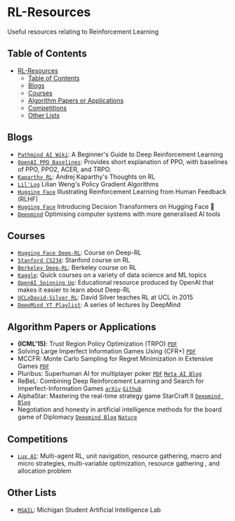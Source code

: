 # RL-Resources
Useful resources relating to Reinforcement Learning

## Table of Contents
- [RL-Resources](#rl-resources)
  - [Table of Contents](#table-of-contents)
  - [Blogs](#blogs)
  - [Courses](#courses)
  - [Algorithm Papers or Applications](#algorithm-papers-or-applications)
  - [Competitions](#competitions)
  - [Other Lists](#other-lists)

## Blogs
- [`Pathmind AI Wiki`](https://wiki.pathmind.com/deep-reinforcement-learning): A Beginner's Guide to Deep Reinforcement Learning
- [`OpenAI PPO Baselines`](https://openai.com/blog/openai-baselines-ppo/): Provides short explanation of PPO, with baselines of PPO, PPO2, ACER, and TRPO.
- [`Kaparthy RL`](https://karpathy.github.io/2016/05/31/rl/): Andrej Kaparthy's Thoughts on RL
- [`Lil'Log`](https://lilianweng.github.io/posts/2018-04-08-policy-gradient/) Lilian Weng's Policy Gradient Algorithms
- [`Hugging Face`](https://huggingface.co/blog/rlhf) Illustrating Reinforcement Learning from Human Feedback (RLHF)
- [`Hugging Face`](https://huggingface.co/blog/decision-transformers)  Introducing Decision Transformers on Hugging Face 🤗
- [`Deepmind`](https://www.deepmind.com/blog/optimising-computer-systems-with-more-generalised-ai-tools) Optimising computer systems with more generalised AI tools

## Courses
- [`Hugging Face Deep-RL`](https://huggingface.co/deep-rl-course/unit0/introduction): Course on Deep-RL
- [`Stanford CS234`](https://web.stanford.edu/class/cs234/modules.html): Stanford course on RL
- [`Berkeley Deep-RL`](https://rail.eecs.berkeley.edu/deeprlcourse/): Berkeley course on RL
- [`Kaggle`](https://www.kaggle.com/learn): Quick courses on a variety of data science and ML topics
- [`OpenAI Spinning Up`](https://spinningup.openai.com/en/latest/user/introduction.html): Educational resource produced by OpenAI that makes it easier to learn about Deep-RL
- [`UCLxDavid-Silver RL`](https://www.davidsilver.uk/teaching/): David Silver teaches RL at UCL in 2015
- [`DeepMind YT Playlist`](https://www.youtube.com/@DeepMind/playlists?view=50&sort=dd&shelf_id=10): A series of lectures by DeepMind

## Algorithm Papers or Applications
- **(ICML'15)**: Trust Region Policy Optimization (TRPO) [`PDF`](https://arxiv.org/abs/1502.05477)
- Solving Large Imperfect Information Games Using (CFR+) [`PDF`](https://arxiv.org/abs/1407.5042)
- MCCFR: Monte Carlo Sampling for Regret Minimization in Extensive Games [`PDF`](https://papers.nips.cc/paper/2009/file/00411460f7c92d2124a67ea0f4cb5f85-Paper.pdf)
- Pluribus: Superhuman AI for multiplayer poker [`PDF`](https://www.cs.cmu.edu/~noamb/papers/19-Science-Superhuman.pdf) [`Meta AI Blog`](https://ai.facebook.com/blog/pluribus-first-ai-to-beat-pros-in-6-player-poker/)
- ReBeL: Combining Deep Reinforcement Learning and Search for Imperfect-Information Games [`arXiv`](https://arxiv.org/pdf/2007.13544) [`Github`](https://github.com/facebookresearch/rebel)
- AlphaStar: Mastering the real-time strategy game StarCraft II [`Deepmind Blog`](https://www.deepmind.com/blog/alphastar-mastering-the-real-time-strategy-game-starcraft-ii)
- Negotiation and honesty in artificial intelligence methods for the board game of Diplomacy [`Deepmind Blog`](https://www.deepmind.com/blog/ai-for-the-board-game-diplomacy) [`Nature`](https://www.nature.com/articles/s41467-022-34473-5)

## Competitions
- [`Lux AI`](https://www.lux-ai.org/): Multi-agent RL, unit navigation, resource gathering, macro and micro strategies, multi-variable optimization, resource gathering , and allocation problem

## Other Lists
 - [`MSAIL`](https://msail.github.io/resources/): Michigan Student Artificial Intelligence Lab 
